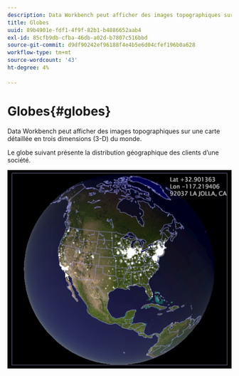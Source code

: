 ```yaml
---
description: Data Workbench peut afficher des images topographiques sur une carte détaillée en trois dimensions (3-D) du monde.
title: Globes
uuid: 89b4901e-fdf1-4f9f-82b1-b4886652aab4
exl-id: 85cfb9db-cfba-46db-a02d-b7807c516bbd
source-git-commit: d9df90242ef96188f4e4b5e6d04cfef196b0a628
workflow-type: tm+mt
source-wordcount: '43'
ht-degree: 4%

---
```


# Globes{#globes}

Data Workbench peut afficher des images topographiques sur une carte détaillée en trois dimensions (3-D) du monde.

Le globe suivant présente la distribution géographique des clients d’une société.

![](assets/vis_Globe_RollOverLatLong.png)
